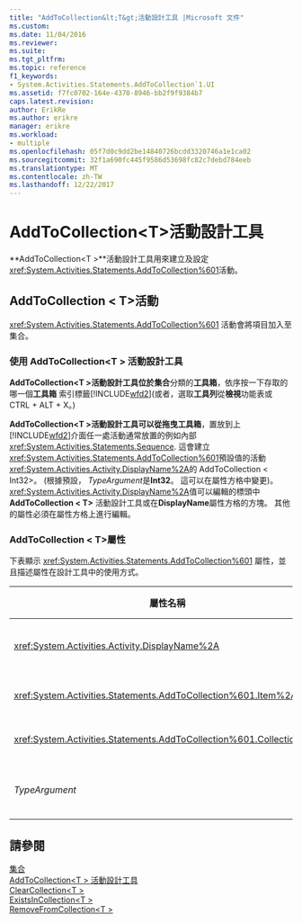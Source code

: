 ```yaml
---
title: "AddToCollection&lt;T&gt;活動設計工具 |Microsoft 文件"
ms.custom: 
ms.date: 11/04/2016
ms.reviewer: 
ms.suite: 
ms.tgt_pltfrm: 
ms.topic: reference
f1_keywords:
- System.Activities.Statements.AddToCollection`1.UI
ms.assetid: f7fc0702-164e-4370-8946-bb2f9f9384b7
caps.latest.revision: 
author: ErikRe
ms.author: erikre
manager: erikre
ms.workload:
- multiple
ms.openlocfilehash: 05f7d0c9dd2be14840726bcdd3320746a1e1ca02
ms.sourcegitcommit: 32f1a690fc445f9586d53698fc82c7debd784eeb
ms.translationtype: MT
ms.contentlocale: zh-TW
ms.lasthandoff: 12/22/2017
---
```

# <a name="addtocollectionlttgt-activity-designer"></a>AddToCollection&lt;T&gt;活動設計工具
**AddToCollection\<T >**活動設計工具用來建立及設定<xref:System.Activities.Statements.AddToCollection%601>活動。  
  
## <a name="the-addtocollectiont-activity"></a>AddToCollection < T\>活動  
 <xref:System.Activities.Statements.AddToCollection%601> 活動會將項目加入至集合。  
  
### <a name="using-the-addtocollectiont-activity-designer"></a>使用 AddToCollection\<T > 活動設計工具  
 **AddToCollection\<T >**活動設計工具位於**集合**分類的**工具箱**，依序按一下存取的哪一個**工具箱** 索引標籤[!INCLUDE[wfd2](../workflow-designer/includes/wfd2_md.md)](或者，選取**工具列**從**檢視**功能表或 CTRL + ALT + X。)  
  
 **AddToCollection\<T >**活動設計工具可以從拖曳**工具箱**，置放到上[!INCLUDE[wfd2](../workflow-designer/includes/wfd2_md.md)]介面任一處活動通常放置的例如內部<xref:System.Activities.Statements.Sequence>. 這會建立<xref:System.Activities.Statements.AddToCollection%601>預設值的活動<xref:System.Activities.Activity.DisplayName%2A>的 AddToCollection < Int32\>。 (根據預設， *TypeArgument*是**Int32**。 這可以在屬性方格中變更)。<xref:System.Activities.Activity.DisplayName%2A>值可以編輯的標頭中**AddToCollection < T\>** 活動設計工具或在**DisplayName**屬性方格的方塊。 其他的屬性必須在屬性方格上進行編輯。  
  
### <a name="the-addtocollectiont-properties"></a>AddToCollection < T\>屬性  
 下表顯示 <xref:System.Activities.Statements.AddToCollection%601> 屬性，並且描述屬性在設計工具中的使用方式。  
  
|屬性名稱|必要項|使用方式|  
|-------------------|--------------|-----------|  
|<xref:System.Activities.Activity.DisplayName%2A>|False|<xref:System.Activities.Statements.AddToCollection%601> 活動的易記名稱。 預設值是 AddToCollection < Int32\>。 雖然 <xref:System.Activities.Activity.DisplayName%2A> 值並非絕對必要，但建議您盡量使用。|  
|<xref:System.Activities.Statements.AddToCollection%601.Item%2A>|True|要加入至集合的項目\<T >。 此項目屬於型別*T*，類型*TypeArgument*。 若要指定項目，請在屬性方格中輸入 Visual Basic 運算式。|  
|<xref:System.Activities.Statements.AddToCollection%601.Collection%2A>|True|應該加入項目的集合。 此集合屬於型別**ICollection < TypeArgument\>**。 若要指定集合，請在屬性方格中輸入 Visual Basic 運算式。|  
|*TypeArgument*|True|<xref:System.Collections.Generic.ICollection%601> 所包含項目的 T 型別。 根據預設，這*TypeArgument*類型設定為**Int32**。 若要變更的類型，將變更的值*TypeArgument*屬性方格中的下拉式方塊中。|  
  
## <a name="see-also"></a>請參閱  
 [集合](../workflow-designer/collection-activity-designers.md)   
 [AddToCollection\<T > 活動設計工具](../workflow-designer/addtocollection-t-activity-designer.md)   
 [ClearCollection\<T >](../workflow-designer/clearcollection-t-activity-designer.md)   
 [ExistsInCollection\<T >](../workflow-designer/existsincollection-t-activity-designer.md)   
 [RemoveFromCollection\<T >](../workflow-designer/removefromcollection-t-activity-designer.md)